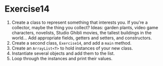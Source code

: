 # Exercise14

1. Create a class to represent something that interests you. If you're a collector, maybe the thing you collect?
Ideas: garden plants, video game characters, novelists, Studio Ghibli movies, the tallest buildings in the world...
Add appropriate fields, getters and setters, and constructors.
2. Create a second class, `Exercise14`, and add a `main` method.
3. Create an `ArrayList<T>` to hold instances of your new class.
4. Instantiate several objects and add them to the list.
5. Loop through the instances and print their values.